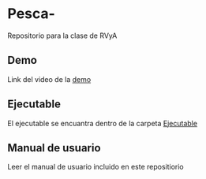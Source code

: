 # Pesca-
Repositorio para la clase de RVyA

## Demo
Link del video de la [demo](https://studio.youtube.com/video/kXHIs-dLs9g)

## Ejecutable
El ejecutable se encuantra dentro de la carpeta [Ejecutable](/Ejecutable (APK))

## Manual de usuario
Leer el manual de usuario incluido en este repositiorio
